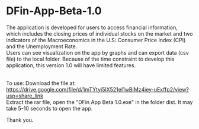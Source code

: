 # DFin-App-Beta-1.0
The application is developed for users to access financial information, which includes the closing prices of individual stocks on the market and two indicators of the Macroeconomics in the U.S: Consumer Price Index (CPI) and the Unemployment Rate. <br />
Users can see visualization on the app by graphs and can export data (csv file) to the local folder. Because of the time constraint to develop this application, this version 1.0 will have limited features. <br /> <br />

To use: Download the file at: https://drive.google.com/file/d/1mTYtyi5IX521eI1wBiMz4iey-uExffp2/view?usp=share_link <br />
Extract the rar file, open the "DFin App Beta 1.0.exe" in the folder dist. It may take 5-10 seconds to open the app. <br />

Thank you.
